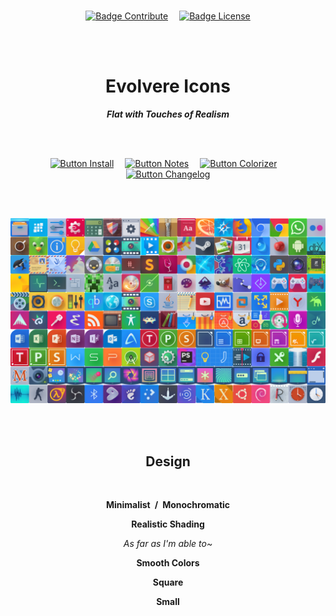 
<br>

<div align = center>

[![Badge Contribute]][Issues]   
[![Badge License]][License]

<br>
<br>

# Evolvere Icons

***Flat with Touches of Realism***

<br>
<br>

[![Button Install]][Install]   
[![Button Notes]][Notes]   
[![Button Colorizer]][Colorizer]   
[![Button Changelog]][Changelog]

<br>
<br>

![Preview]


<br>
<br>

## Design

<br>

**Minimalist / Monochromatic**

**Realistic Shading**

*As far as I'm able to~*
  
**Smooth Colors**

**Square**

**Small**

</div>

<br>


<!----------------------------------------------------------------------------->

[Old Variants]: https://github.com/franksouza183/EvolvereSuit
[Issues]: https://github.com/franksouza183/Evolvere-Icons/issues

[Colorizer]: Documentation/Colorize/Usage.md
[Changelog]: Documentation/Changelog.md
[Preview]: Resources/preview.png 'Showcase of the Evolvere Icons set'
[Install]: Documentation/Installation.md
[License]: LICENSE 'This project is licensed under CreativeCommons BY SA 4.0'
[Notes]: Documentation/Notes.md


<!----------------------------------[ Badges ]--------------------------------->

[Badge Contribute]: https://img.shields.io/badge/Contributions-Welcome-33670f.svg?style=for-the-badge&labelColor=428813&logoColor=white&logo=GitHub
[Badge License]: https://img.shields.io/badge/-BY_SA-ae6c18.svg?style=for-the-badge&labelColor=EF9421&logoColor=white&logo=CreativeCommons


<!---------------------------------[ Buttons ]--------------------------------->

[Button Colorizer]: https://img.shields.io/badge/Colorizer-428813?style=for-the-badge&logoColor=white&logo=GoogleSearchConsole
[Button Changelog]: https://img.shields.io/badge/Changelog-EF9421?style=for-the-badge&logoColor=white&logo=AzureArtifacts
[Button Install]: https://img.shields.io/badge/Install-C9284D?style=for-the-badge&logoColor=white&logo=DocuSign
[Button Notes]: https://img.shields.io/badge/Notes_&_Usage-1578D3?style=for-the-badge&logoColor=white&logo=GitBook

